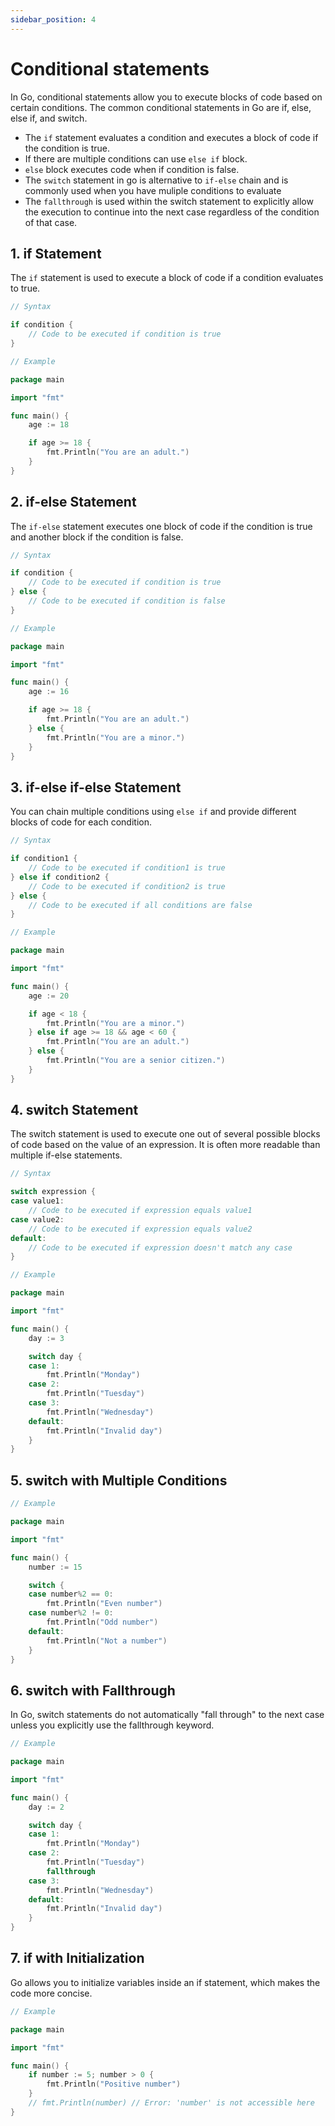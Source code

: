 ```yaml
---
sidebar_position: 4
---
```


# Conditional statements

In Go, conditional statements allow you to execute blocks of code based on certain conditions. The common conditional statements in Go are if, else, else if, and switch.

- The `if` statement evaluates a condition and executes a block of code if the condition is true.
- If there are multiple conditions can use `else if` block.
- `else` block executes code when if condition is false.
- The `switch` statement in go is alternative to `if-else` chain and is commonly used when you have muliple conditions to evaluate
- The `fallthrough` is used within the switch statement to explicitly allow the execution to continue into the next case regardless of the condition of that case.

## 1. if Statement

The `if` statement is used to execute a block of code if a condition evaluates to true.

```go
// Syntax

if condition {
    // Code to be executed if condition is true
}
```

```go
// Example

package main

import "fmt"

func main() {
    age := 18

    if age >= 18 {
        fmt.Println("You are an adult.")
    }
}
```

## 2. if-else Statement

The `if-else` statement executes one block of code if the condition is true and another block if the condition is false.

```go
// Syntax

if condition {
    // Code to be executed if condition is true
} else {
    // Code to be executed if condition is false
}
```

```go
// Example

package main

import "fmt"

func main() {
    age := 16

    if age >= 18 {
        fmt.Println("You are an adult.")
    } else {
        fmt.Println("You are a minor.")
    }
}
```

## 3. if-else if-else Statement

You can chain multiple conditions using `else if` and provide different blocks of code for each condition.

```go
// Syntax

if condition1 {
    // Code to be executed if condition1 is true
} else if condition2 {
    // Code to be executed if condition2 is true
} else {
    // Code to be executed if all conditions are false
}
```

```go
// Example

package main

import "fmt"

func main() {
    age := 20

    if age < 18 {
        fmt.Println("You are a minor.")
    } else if age >= 18 && age < 60 {
        fmt.Println("You are an adult.")
    } else {
        fmt.Println("You are a senior citizen.")
    }
}
```

## 4. switch Statement

The switch statement is used to execute one out of several possible blocks of code based on the value of an expression. It is often more readable than multiple if-else statements.

```go
// Syntax

switch expression {
case value1:
    // Code to be executed if expression equals value1
case value2:
    // Code to be executed if expression equals value2
default:
    // Code to be executed if expression doesn't match any case
}
```

```go
// Example

package main

import "fmt"

func main() {
    day := 3

    switch day {
    case 1:
        fmt.Println("Monday")
    case 2:
        fmt.Println("Tuesday")
    case 3:
        fmt.Println("Wednesday")
    default:
        fmt.Println("Invalid day")
    }
}
```

## 5. switch with Multiple Conditions

```go
// Example

package main

import "fmt"

func main() {
    number := 15

    switch {
    case number%2 == 0:
        fmt.Println("Even number")
    case number%2 != 0:
        fmt.Println("Odd number")
    default:
        fmt.Println("Not a number")
    }
}
```

## 6. switch with Fallthrough

In Go, switch statements do not automatically "fall through" to the next case unless you explicitly use the fallthrough keyword.

```go
// Example

package main

import "fmt"

func main() {
    day := 2

    switch day {
    case 1:
        fmt.Println("Monday")
    case 2:
        fmt.Println("Tuesday")
        fallthrough
    case 3:
        fmt.Println("Wednesday")
    default:
        fmt.Println("Invalid day")
    }
}
```

## 7. if with Initialization

Go allows you to initialize variables inside an if statement, which makes the code more concise.

```go
// Example

package main

import "fmt"

func main() {
    if number := 5; number > 0 {
        fmt.Println("Positive number")
    }
    // fmt.Println(number) // Error: 'number' is not accessible here
}
```
